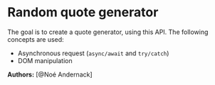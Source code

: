 # Random quote generator

The goal is to create a quote generator, using this API. The following concepts are used:

- Asynchronous request (`async/await` and `try/catch`)
- DOM manipulation

**Authors:** [@Noé Andernack]
